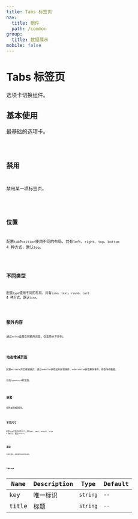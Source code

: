 ```yaml
---
title: Tabs 标签页
nav:
  title: 组件
  path: /common
group:
  title: 数据展示
mobile: false
---
```


# Tabs 标签页

选项卡切换组件。

## 基本使用

最基础的选项卡。

<code src="./demos/index1.tsx"/>

## 禁用

禁用某一项标签页。

<code src="./demos/index6.tsx"/>

## 位置

配置`tabPosition`使用不同的布局，共有`left`、`right`、`top`、`bottom` 4 种方式，默认`top`。

<code src="./demos/index2.tsx"/>

## 不同类型

配置`type`使用不同的布局，共有`line`、`text`、`round`、`card` 4 种方式，默认`line`。

<code src="./demos/index3.tsx"/>

## 额外内容

通过`extra`设置右侧额外页签，仅支持水平排列。

<code src="./demos/index4.tsx"/>

## 动态增减页签

配置`editable`开启编辑模式，通过`onAddTab`获取监听新增事件、`onDeleteTab`获取删除事件，修改传参数据。

仅在`type`=`card`时生效。

<code src="./demos/index5.tsx" />

## 嵌套

组件支持嵌套使用。

<code src="./demos/index7.tsx" />

## 不同尺寸

配置`size`定制不同的尺寸，共有`mini`、`small`、`default`、`large` 4 种尺寸，默认`default`。

<code src="./demos/index8.tsx" />

## 滚动

导航栏撑开一定距离后自动开启滚动。

<code src="./demos/index9.tsx" />

<API />

## TabPane

| Name  | Description | Type     | Default |
| ----- | ----------- | -------- | ------- |
| key   | 唯一标识    | `string` | `--`    |
| title | 标题        | `string` | `--`    |
